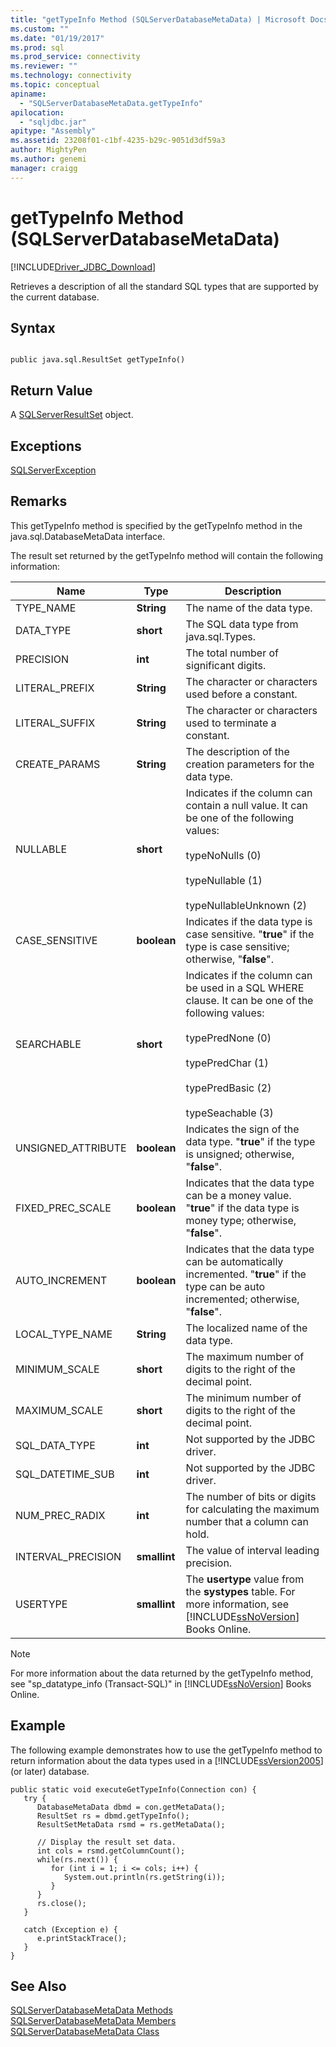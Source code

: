 ```yaml
---
title: "getTypeInfo Method (SQLServerDatabaseMetaData) | Microsoft Docs"
ms.custom: ""
ms.date: "01/19/2017"
ms.prod: sql
ms.prod_service: connectivity
ms.reviewer: ""
ms.technology: connectivity
ms.topic: conceptual
apiname: 
  - "SQLServerDatabaseMetaData.getTypeInfo"
apilocation: 
  - "sqljdbc.jar"
apitype: "Assembly"
ms.assetid: 23208f01-c1bf-4235-b29c-9051d3df59a3
author: MightyPen
ms.author: genemi
manager: craigg
---
```

# getTypeInfo Method (SQLServerDatabaseMetaData)
[!INCLUDE[Driver_JDBC_Download](../../../includes/driver_jdbc_download.md)]

  Retrieves a description of all the standard SQL types that are supported by the current database.  
  
## Syntax  
  
```  
  
public java.sql.ResultSet getTypeInfo()  
```  
  
## Return Value  
 A [SQLServerResultSet](../../../connect/jdbc/reference/sqlserverresultset-class.md) object.  
  
## Exceptions  
 [SQLServerException](../../../connect/jdbc/reference/sqlserverexception-class.md)  
  
## Remarks  
 This getTypeInfo method is specified by the getTypeInfo method in the java.sql.DatabaseMetaData interface.  
  
 The result set returned by the getTypeInfo method will contain the following information:  
  
|Name|Type|Description|  
|----------|----------|-----------------|  
|TYPE_NAME|**String**|The name of the data type.|  
|DATA_TYPE|**short**|The SQL data type from java.sql.Types.|  
|PRECISION|**int**|The total number of significant digits.|  
|LITERAL_PREFIX|**String**|The character or characters used before a constant.|  
|LITERAL_SUFFIX|**String**|The character or characters used to terminate a constant.|  
|CREATE_PARAMS|**String**|The description of the creation parameters for the data type.|  
|NULLABLE|**short**|Indicates if the column can contain a null value. It can be one of the following values:<br /><br /> typeNoNulls (0)<br /><br /> typeNullable (1)<br /><br /> typeNullableUnknown (2)|  
|CASE_SENSITIVE|**boolean**|Indicates if the data type is case sensitive. "**true**" if the type is case sensitive; otherwise, "**false**".|  
|SEARCHABLE|**short**|Indicates if the column can be used in a SQL WHERE clause. It can be one of the following values:<br /><br /> typePredNone (0)<br /><br /> typePredChar (1)<br /><br /> typePredBasic (2)<br /><br /> typeSeachable (3)|  
|UNSIGNED_ATTRIBUTE|**boolean**|Indicates the sign of the data type. "**true**" if the type is unsigned; otherwise, "**false**".|  
|FIXED_PREC_SCALE|**boolean**|Indicates that the data type can be a money value. "**true**" if the data type is money type; otherwise, "**false**".|  
|AUTO_INCREMENT|**boolean**|Indicates that the data type can be automatically incremented. "**true**" if the type can be auto incremented; otherwise, "**false**".|  
|LOCAL_TYPE_NAME|**String**|The localized name of the data type.|  
|MINIMUM_SCALE|**short**|The maximum number of digits to the right of the decimal point.|  
|MAXIMUM_SCALE|**short**|The minimum number of digits to the right of the decimal point.|  
|SQL_DATA_TYPE|**int**|Not supported by the JDBC driver.|  
|SQL_DATETIME_SUB|**int**|Not supported by the JDBC driver.|  
|NUM_PREC_RADIX|**int**|The number of bits or digits for calculating the maximum number that a column can hold.|  
|INTERVAL_PRECISION|**smallint**|The value of interval leading precision.|  
|USERTYPE|**smallint**|The **usertype** value from the **systypes** table. For more information, see [!INCLUDE[ssNoVersion](../../../includes/ssnoversion-md.md)] Books Online.|  
  
> [!NOTE]  
>  For more information about the data returned by the getTypeInfo method, see "sp_datatype_info (Transact-SQL)" in [!INCLUDE[ssNoVersion](../../../includes/ssnoversion-md.md)] Books Online.  
  
## Example  
 The following example demonstrates how to use the getTypeInfo method to return information about the data types used in a [!INCLUDE[ssVersion2005](../../../includes/ssversion2005-md.md)] (or later) database.  
  
```  
public static void executeGetTypeInfo(Connection con) {  
   try {  
      DatabaseMetaData dbmd = con.getMetaData();  
      ResultSet rs = dbmd.getTypeInfo();  
      ResultSetMetaData rsmd = rs.getMetaData();  
  
      // Display the result set data.  
      int cols = rsmd.getColumnCount();  
      while(rs.next()) {  
         for (int i = 1; i <= cols; i++) {  
            System.out.println(rs.getString(i));  
         }  
      }  
      rs.close();  
   }   
  
   catch (Exception e) {  
      e.printStackTrace();  
   }  
}  
```  
  
## See Also  
 [SQLServerDatabaseMetaData Methods](../../../connect/jdbc/reference/sqlserverdatabasemetadata-methods.md)   
 [SQLServerDatabaseMetaData Members](../../../connect/jdbc/reference/sqlserverdatabasemetadata-members.md)   
 [SQLServerDatabaseMetaData Class](../../../connect/jdbc/reference/sqlserverdatabasemetadata-class.md)  
  
  
